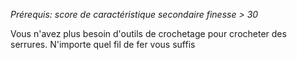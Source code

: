 *Prérequis: score de caractéristique secondaire finesse > 30*

Vous n'avez plus besoin d'outils de crochetage pour crocheter des serrures. N'importe quel fil de fer vous suffis